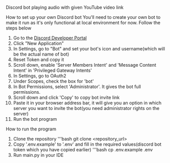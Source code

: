 Discord bot playing audio with given YouTube video link

How to set up your own Discord bot
 You'll need to create your own bot to make it run as it's only functional at local environment for now. Follow the steps below
 1. Go to the [Discord Developer Portal](https://discord.com/developers/applications/)
 2. Click "New Application"
 3. In Settings, go to "Bot" and set your bot's icon and username(which will be the actual name of bot)
 4. Reset Token and copy it
 5. Scroll down, enable 'Server Members Intent' and 'Message Content Intent' in 'Privileged Gateway Intents'
 6. In Settings, go to OAuth2
 7. Under Scopes, check the box for 'bot'
 8. In Bot Permissions, select 'Administrator'. It gives the bot full permissions.
 9. Scroll down and click 'Copy' to copy bot invite link
 10. Paste it in your browser address bar, it will give you an option in which server you want to invite the bot(you need administrator rights on the server)
 12. Run the bot program

How to run the program
1. Clone the repository
    '''bash
    git clone <repository_url>
2. Copy '.env.example' to '.env' and fill in the required values(discord bot token which you have copied earlier)
    '''bash
    cp .env.example .env
3. Run main.py in your IDE